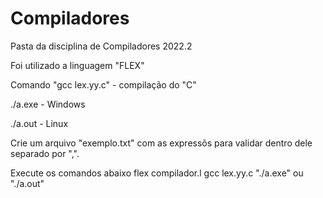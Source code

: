 # Compiladores
Pasta da disciplina de Compiladores 2022.2


Foi utilizado a linguagem "FLEX"


Comando "gcc lex.yy.c" - compilação do "C"


./a.exe - Windows


./a.out - Linux



Crie um arquivo "exemplo.txt" com as expressõs para validar dentro dele separado por ",".


Execute os comandos abaixo
flex compilador.l
gcc lex.yy.c
"./a.exe" ou "./a.out"
